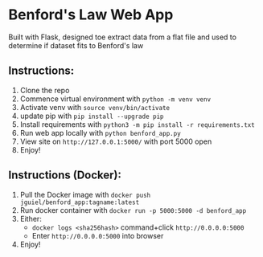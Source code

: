 # Benford's Law Web App

Built with Flask, designed toe extract data from a flat file and used to determine if dataset fits to Benford's law

## Instructions:
1. Clone the repo
2. Commence virtual environment with `python -m venv venv`
3. Activate venv with `source venv/bin/activate`
4. update pip with `pip install --upgrade pip`
5. Install requirements with `python3 -m pip install -r requirements.txt`
6. Run web app locally with `python benford_app.py`
7. View site on `http://127.0.0.1:5000/` with port 5000 open
8. Enjoy!

## Instructions (Docker):
1. Pull the Docker image with `docker push jguiel/benford_app:tagname:latest`
2. Run docker container with `docker run -p 5000:5000 -d benford_app`
3. Either:
   - `docker logs <sha256hash>` command+click `http://0.0.0.0:5000`
   - Enter `http://0.0.0.0:5000` into browser
4. Enjoy!